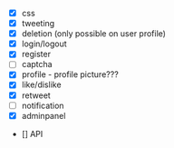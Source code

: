 - [x] css
- [x] tweeting
- [x] deletion (only possible on user profile)
- [x] login/logout
- [x] register
- [ ] captcha
- [x] profile - profile picture???
- [x] like/dislike
- [x] retweet
- [ ] notification
- [x] adminpanel
- [] API